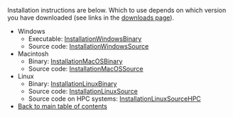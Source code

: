 Installation instructions are below.  Which to use depends on which version you have downloaded (see links in the [downloads page](https://github.com/shawnlaffan/biodiverse/wiki/Downloads)).

  * Windows
    * Executable:  [InstallationWindowsBinary](InstallationWindowsBinary)
    * Source code:  [InstallationWindowsSource](InstallationWindowsSource)
  * Macintosh
    * Binary:  [InstallationMacOSBinary](InstallationMacOSBinary)
    * Source code:  [InstallationMacOSSource](InstallationMacOSSource)
  * Linux
    * Binary:  [InstallationLinuxBinary](InstallationLinuxBinary)
    * Source code:  [InstallationLinuxSource](InstallationLinuxSource)
    * Source code on HPC systems:  [InstallationLinuxSourceHPC](InstallationLinuxSourceHPC)
  * [Back to main table of contents](Home)
  